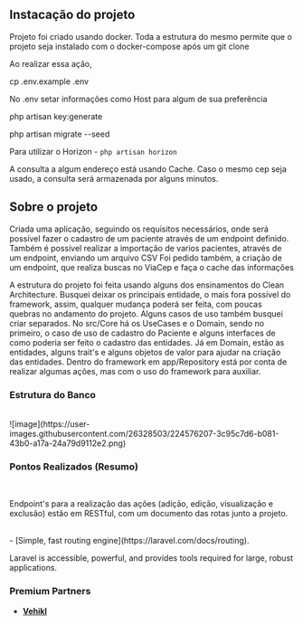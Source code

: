 ## Instacação do projeto

Projeto foi criado usando docker. Toda a estrutura do mesmo permite que o projeto seja instalado com o docker-compose após um git clone

Ao realizar essa ação, 

cp .env.example .env

No .env setar informações como Host para algum de sua preferẽncia

php artisan key:generate

php artisan migrate --seed

Para utilizar o Horizon - `php artisan horizon` 

A consulta a algum endereço está usando Cache. Caso o mesmo cep seja usado, a consulta será armazenada por alguns minutos.


## Sobre o projeto

Criada uma aplicação, seguindo os requisitos necessários, onde será possível fazer o cadastro de um paciente através de um endpoint definido.
Também é possível realizar a importação de varios pacientes, através de um endpoint, enviando um arquivo CSV
Foi pedido também, a criação de um endpoint, que realiza buscas no ViaCep e faça o cache das informações

A estrutura do projeto foi feita usando alguns dos ensinamentos do Clean Architecture. Busquei deixar os principais entidade, o mais fora possível do framework, assim, qualquer mudança poderá ser feita, com poucas quebras no andamento do projeto. Alguns casos de uso também busquei criar separados. No src/Core há os UseCases e o Domain, sendo no primeiro, o caso de uso de cadastro do Paciente e alguns interfaces de como poderia ser feito o cadastro das entidades. Já em Domain, estão as entidades, alguns trait's e alguns objetos de valor para ajudar na criação das entidades.
Dentro do framework em app/Repository está por conta de realizar algumas ações, mas com o uso do framework para auxiliar. 

### Estrutura do Banco
<br>
![image](https://user-images.githubusercontent.com/26328503/224576207-3c95c7d6-b081-43b0-a17a-24a79d9112e2.png)
<br>

### Pontos Realizados (Resumo) 


<br>

Endpoint's para a realização das ações (adição, edição, visualização e exclusão) estão em RESTful, com um documento das rotas junto a projeto.





<br>
- [Simple, fast routing engine](https://laravel.com/docs/routing).

Laravel is accessible, powerful, and provides tools required for large, robust applications.

### Premium Partners

- **[Vehikl](https://vehikl.com/)**
